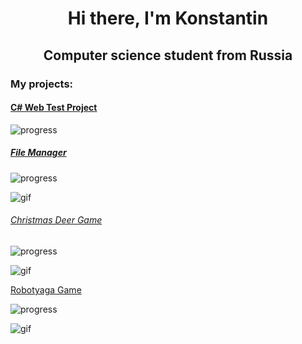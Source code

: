 <h1 align="center">Hi there, I'm Konstantin</h1>
<h2 align="center">Computer science student from Russia</h2>

<h3 align="left">My projects:</h3>

<h4 align="left"><a href="https://github.com/demurelian/FirstWebApplicationCSharp" target="_blank">C# Web Test Project</a></h4>

![progress](https://img.shields.io/badge/Progress-In%20Progress-yellow)

<h5 align="left"><a href="https://github.com/demurelian/FileManager" target="_blank">File Manager</a></h5>

![progress](https://img.shields.io/badge/Progress-Done-green)

![gif](https://media.giphy.com/media/v1.Y2lkPTc5MGI3NjExMDc4MXBmbzFkY3p5MHpteHkxbXlpNWw0dTZvMHI0d2MyNzExZnhqaSZlcD12MV9pbnRlcm5hbF9naWZfYnlfaWQmY3Q9Zw/111qkWCRLqGBRsxa2D/source.gif)


<h6 align="left"><a href="https://github.com/demurelian/ChristmasDeerGame" target="_blank">Christmas Deer Game</a></h6>

![progress](https://img.shields.io/badge/Progress-Done-green)

![gif](https://media.giphy.com/media/v1.Y2lkPTc5MGI3NjExeGN2bnd4cmt5czA5bzdubnRmNDM2dnZ6MnZmZ3JlYm10cXRyNWlwcCZlcD12MV9pbnRlcm5hbF9naWZfYnlfaWQmY3Q9Zw/2NtJhMmq3YP0RNnUdI/giphy.gif)


<h7 align="left"><a href="https://github.com/demurelian/RobotyagaGame" target="_blank">Robotyaga Game</a></h7>

![progress](https://img.shields.io/badge/Progress-Done-green)

![gif](https://media.giphy.com/media/v1.Y2lkPTc5MGI3NjExNjV5N2RxdGd4d3VvMWExdHE0ZzV3NXFnbWhobmdqa2w1eXB4ZHI1OCZlcD12MV9pbnRlcm5hbF9naWZfYnlfaWQmY3Q9Zw/HxXOul0CEusPrmAMtZ/giphy.gif)



<!--
**demurelian/demurelian** is a ✨ _special_ ✨ repository because its `README.md` (this file) appears on your GitHub profile.

Here are some ideas to get you started:

- 🔭 I’m currently working on ...
- 🌱 I’m currently learning ...
- 👯 I’m looking to collaborate on ...
- 🤔 I’m looking for help with ...
- 💬 Ask me about ...
- 📫 How to reach me: ...
- 😄 Pronouns: ...
- ⚡ Fun fact: ...
-->
